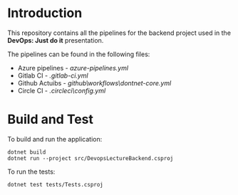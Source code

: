 # Introduction 

This repository contains all the pipelines for the backend project used in the **DevOps: Just do it** presentation.

The pipelines can be found in the following files:
- Azure pipelines - *azure-pipelines.yml*
- Gitlab CI - *.gitlab-ci.yml*
- Github Actuibs - *github\workflows\dontnet-core.yml*
- Circle CI - *.circleci\config.yml*


# Build and Test

To build and run the application:
```
dotnet build
dotnet run --project src/DevopsLectureBackend.csproj
```

To run the tests:

```
dotnet test tests/Tests.csproj
```
